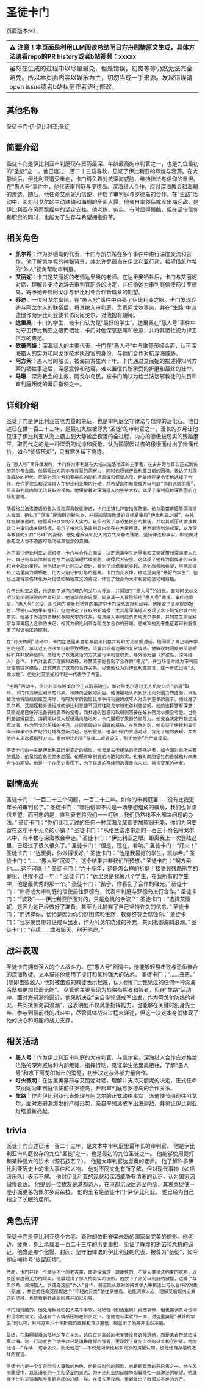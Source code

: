 # 圣徒卡门
页面版本:v3
 

| :warning: 注意！本页面是利用LLM阅读总结明日方舟剧情原文生成，具体方法请看repo的PR history或者b站视频：xxxxx           |
|:----------------------------|
| 虽然在生成的过程中以尽量避免，但是错误，幻觉等等仍然无法完全避免。所以本页面内容以娱乐为主，切勿当成一手来源。发现错误请open issue或者b站私信作者进行修改。|



## 其他名称
圣徒卡门·伊·伊比利亚;圣徒
## 简要介绍
圣徒卡门是伊比利亚审判庭现存资历最深、年龄最高的审判官之一，也是九位最初的“圣徒”之一。他已度过一百二十三载春秋，见证了伊比利亚的辉煌与衰落。在大静谧后，伊比利亚遭受重创，卡门肩负着对抗深海威胁、维持律法与信仰的重担。在“愚人号”事件中，他代表审判庭与罗德岛、深海猎人合作，应对深海教会和海嗣的渗透。随后，他任命艾丽妮为信使，开启了审判庭与罗德岛的合作。在“生路”活动中，面对阿戈尔的主动联络和海嗣的全面入侵，他亲自率领惩戒军出海迎敌，是伊比利亚在风雨飘摇中的坚定支柱。他老练、务实、有时显得残酷，但在坚守信仰和职责的同时，也能为了生存与希望拥抱变革。
## 相关角色
-   **凯尔希**：作为罗德岛的代表，卡门与凯尔希在多个事件中进行深度交流和合作。他了解凯尔希的神秘背景，并允许罗德岛在伊比利亚行动，希望借凯尔希的“外人”视角帮助审判庭。
-   **艾丽妮**：卡门是艾丽妮的老师达里奥的老师。在达里奥牺牲后，卡门与艾丽妮对话，理解并支持她辞去审判官职务的决定，并任命她为审判庭信使前往罗德岛，寄予她开启阿戈尔与伊比利亚合作新篇章的期望。
-   **乔迪**：一位阿戈尔岛民，在“愚人号”事件中点亮了伊比利亚之眼。卡门发现乔迪与阿戈尔人的联系后，将其编入审判庭，负责阿戈尔事务，并在“生路”中派遣他作为伊比利亚使节访问阿戈尔，对他抱有期待。
-   **达里奥**：卡门的学生，被卡门认为是“最好的学生”。达里奥在“愚人号”事件中为守卫伊比利亚之眼而牺牲，卡门对他深感悲痛和敬意，并将其牺牲视为捍卫信念的典范。
-   **歌蕾蒂娅**：深海猎人的主要代表。卡门在“愚人号”中与歌蕾蒂娅会面，认可深海猎人的实力和阿戈尔技术执政官的身份，与她们合作对抗深海威胁。
-   **阿方索**：愚人号的船长，被海嗣寄生六十年。卡门通过艾丽妮的描述得知阿方索的牺牲事迹后，深感震惊和动容，难以置信其所承受的折磨和最终的壮举。
-   **马琳**：深海教会的主教，阿戈尔岛民，被卡门确认为格兰法洛邪教徒的头目和审判庭叛徒的幕后指使之一。
## 详细介绍
圣徒卡门是伊比利亚古老力量的象征，也是审判庭坚守律法与信仰的活化石。他自述已在世一百二十三年，是最初九位被尊为“圣徒”的审判官之一。漫长的岁月让他见证了伊比利亚从海上霸主到大静谧后衰落的全过程，内心的骄傲被现实的残酷磨平，取而代之的是一种深沉的忧虑和疲惫，认为国家因过去的傲慢而付出了惨痛代价，如今“徒留灰烬”，只有寒冬留下痕迹。

    在“愚人号”事件爆发时，卡门作为审判庭在大格兰法洛地区的主事者，在古井旁与首次正式到访的凯尔希会面。他展现出对凯尔希背景的洞察力，同时也坦诚伊比利亚目前的困境，表达了对深海威胁的担忧。尽管对凯尔希和罗德岛的动机持审慎和保留态度，他最终还是务实地选择了合作，允许罗德岛和深海猎人在伊比利亚境内行动，并希望凯尔希能成为审判庭“向前远眺的眼”，带来审判庭内部无法获取的视角。他保留着对深海猎人的生杀大权，体现了审判庭根深蒂固的立场和警惕。

    随着格兰法洛遭遇恐鱼入侵和深海教徒渗透，卡门坐镇礼拜堂指挥防御。他与歌蕾蒂娅等深海猎人会面，确认了“溟痕”是海嗣的新形态，并得知深海教徒的目标是重启“伊比利亚之眼”。在礼拜堂被渗透时，他展现出强大的个人实力，轻松击败了与恐鱼嵌合的教徒，并以其威压从被捕教徒口中审讯出关键情报，揭示了格兰法洛审判庭内部存在大量叛徒，甚至牵连到惩戒军，以及深海教会的头目“马琳”的身份。他处理叛徒和犯人的方式冷静而残酷，坚持律法和事实，即使面对垂死之人也不透露可能动摇其信念的真相。

    为了前往伊比利亚之眼灯塔，卡门与合作方商议，决定派遣学生达里奥和艾丽妮带领深海猎人先行，自己则与凯尔希留在格兰法洛清理后续威胁，确保后方安全。这体现了他作为指挥者的审慎和对全局的掌控。当他抵达伊比利亚之眼时，看到了灯塔重新亮起，感到欣慰和希望，但随即得知了达里奥力竭牺牲、化为火焰守护灯塔的噩耗。卡门为此哀悼，称达里奥是“最好的学生”，但也迅速将悲伤转化为对信念和牺牲意义的肯定，体现了他身为大审判官的坚韧和残酷。

    在伊比利亚之眼，他遇到了点亮灯塔的阿戈尔人乔迪，并得知了“愚人号”的消息。面对阿戈尔文明可能加速溃败的严峻形势，他被凯尔希说服，同意其一人冒险前往“愚人号”救援。事件结束后，“愚人号”沉没，船长阿方索壮烈牺牲的事迹令卡门深感震撼和动容。他接收了艾丽妮的报告，尽管行动结果有挫折，但也肯定了获取的新情报，尤其是深海猎人发现了水下阿戈尔城市的事实。他基于乔迪的贡献和与阿戈尔的联系，将其编入审判庭负责阿戈尔事务，并同意艾丽妮辞职与深海猎人合作的决定，视其为伊比利亚与阿戈尔合作的开端。惩戒军的到来象征着审判庭恢复了对该地区的控制。

    在“灯火微明”活动中，卡门在达里奥墓前与前来扫墓并辞职的艾丽妮对话。他回顾了自己培养学生的经历，承认过去的决策可能导致牺牲，流露出长者迟暮的复杂情感。他敏锐地洞察到艾丽妮辞职并非放弃信仰，而是为了以更灵活的方式履行审判官职责、与外部力量（罗德岛、深海猎人）合作。卡门对此表示理解和支持，称赞艾丽妮看到了合作的“曙光”，并当场任命她为审判庭信使前往罗德岛，正式开启了双方的合作关系。尽管他认为对伊比利亚而言，这一步迈出得“太晚太晚”，但他对艾丽妮和年轻一代寄予了希望。

    “生路”活动中，伊比利亚与阿戈尔的正式联系建立。面对阿戈尔通过无人机发出的“航道”联络，卡门作为伊比利亚的代表，冷静而坚毅地回应。他清醒地认识到伊比利亚国力的虚弱，只能被动地将防线前推至海岸，将阿戈尔的傲慢比作手持利器的成年人对赤手空拳的孩子。他批准了凯尔希、艾丽妮和乔迪组成的伊比利亚使节团前往阿戈尔城市弥利亚留姆。他的选择富有深意：艾丽妮是已做好准备拥抱变革的使者，而乔迪的困惑和软弱则需要在故乡阿戈尔接受考验。当弥利亚留姆巨变、海嗣潮以惊人规模涌向陆地时，卡门展现了果断的领导力。他亲自决定带领惩戒军出海，作为阿戈尔防线的补充，共同抵御迫在眉睫的威胁。在危急时刻，他见证了伊比利亚沿海沉寂半个多世纪的灯塔群重新亮起，感到震撼。他与归来的乔迪对话，肯定了他的表现，并为他的未来选择指引方向，重申伊比利亚“存续……或者毁灭，别无他途”的严峻现实。

    圣徒卡门的一生是伊比利亚历史变迁的缩影。他曾是古老律法的坚定守护者，如今面对前所未有的威胁，他虽然疲惫但并未屈服。他既有审判官的冷酷和务实，也有对同胞牺牲的哀悼和对未来合作的期望。他是一个在历史重压下，为了民族的存续而选择走向未知、拥抱变革的老者。
## 剧情高光
圣徒卡门：“一百二十三个问题，一百二十三年。如今的审判庭里......没有比我更年长的审判官了。”
    圣徒卡门：“哪怕信仰不过是一场思想组成的骗局，我们也曾坚信希望。而可悲的是，直到衰老将我们一一打败，我们仍然找不出解决问题的办法。”
    圣徒卡门：“你们比我见过的任何一种深海余孽都更加软弱无能，你们为何要留在这座平平无奇的小镇？”
    圣徒卡门：“从格兰法洛带走的一百三十余名阿戈尔人中，有半数与深海教会牵连。”
    圣徒卡门：“伊比利亚之眼。距离我上一次登陆这里，已经过了很久很久了。”
    圣徒卡门：“但是，现在，看呐。”
    圣徒卡门：“灯火！”
    圣徒卡门：“达里奥，你做得很好。”
    圣徒卡门：“他是我最好的学生，凯尔希。”
    圣徒卡门：“......“愚人号”沉没了。这个结果并非我们所预想。”
    圣徒卡门：“啊方索他......这不可能！”
    圣徒卡门：“六十多年，这是怎么样的折磨！接受最残酷刑罚的罪犯，也撑不过一年！”
    圣徒卡门：“达里奥是我第八个学生，在我所有的学生中，他是最优秀的那一个。”
    圣徒卡门：“孩子，你看到了合作的曙光。”
    圣徒卡门：“你将成为审判庭的信使前往罗德岛，代表审判庭与罗德岛进行合作。”
    圣徒卡门：““波及”——伊比利亚所面对的，只是危机的余波？”
    圣徒卡门：“选择艾丽妮，是因为她已经做好了准备，甚至为此抛弃了自己坚持许久的信念。”
    圣徒卡门：“而选择你，恰恰是因为你仍然困惑和怅然，软弱终究会腐蚀你。”
    圣徒卡门：“我将亲自带领惩戒军出发，作为阿戈尔防线的补充，共同抵御海嗣浪潮。”
    圣徒卡门：“存续......或者毁灭，别无他途。”
## 战斗表现
圣徒卡门拥有强大的个人战斗力。在“愚人号”剧情中，他能够轻易击败与恐鱼嵌合的深海教徒。文本描述他使用了提灯和某种强大的法术。
    圣徒卡门：“......丑恶。” (随即击败敌人)
    他对被击败的教徒表示轻蔑，认为他们“比我见过的任何一种深海余孽都更加软弱无能”。
    尽管他主要表现为战略指挥者和智者，但在“生路”活动中，面对海嗣潮的逼近，他果断决定“亲自带领惩戒军出发，作为阿戈尔防线的补充，共同抵御海嗣浪潮”，这表明他不仅具备指挥能力，也能够在关键时刻身先士卒，参与到最前线的战斗中，尽管具体战斗过程未详述，但这一决定本身就体现了他的决心和可能的战力支撑。
## 相关活动
-   **愚人号**：作为伊比利亚审判庭的大审判官，与凯尔希、深海猎人合作应对格兰法洛的深海威胁和内部叛徒，指挥行动，见证学生达里奥牺牲，了解“愚人号”和水下阿戈尔城市的消息，初步决定与外部力量合作。
-   **灯火微明**：在达里奥墓前与艾丽妮对话，理解并支持艾丽妮的决定，正式任命艾丽妮为审判庭信使前往罗德岛，开启审判庭与罗德岛的合作关系。
-   **生路**：作为伊比利亚代表处理与阿戈尔的正式联络事宜，派遣使节团前往阿戈尔，面对海嗣潮爆发的严峻形势，亲自率领惩戒军出海迎敌，并见证伊比利亚灯塔重新亮起。
## trivia
圣徒卡门自述已活一百二十三年，是文本中审判庭里最年长的审判官。
    他是伊比利亚审判庭仅存的九位“圣徒”之一，也是最初的九位圣徒之一。
    他能够使用提灯和某种强大的法术（源石技艺？）。
    他是大审判官达里奥的老师。
    他了解许多伊比利亚历史上的重大事件和人物。
    他对不同文化有所了解，但对现代事物（如摇滚乐队）表示不解。
    他对伊比利亚的现状和深海威胁有清晰的认识，认为国家因傲慢衰落。
    他提到一位故友是港都诗人，在港都沉没后逃至内陆，其哀哭促使一座小城更名为佩尔多尼朵拉。
    他的全名是圣徒卡门·伊·伊比利亚。
    他已经为自己指定了长眠的居所。
## 角色点评
圣徒卡门是伊比利亚这个古老、衰败却依旧脊梁未断的国家最完美的缩影。他老迈、疲惫，身上承载着一百二十三年的历史重担，见证了辉煌的逝去和危机的逼近。他曾是那个傲慢、封闭、坚守旧律法的伊比利亚的代表，被尊为“圣徒”，如今却自嘲称号“徒留灰烬”。

    然而，卡门并非一个顽固不化的老古董。面对深海这一颠覆性的、不受人类律法约束的威胁，以及国家虚弱无力的现实，他展现出了惊人的务实和决断。他放下了部分审判庭的傲慢，选择了与凯尔希、深海猎人、罗德岛这些“外人”合作，甚至能从敌对的阿戈尔人中挑选出可以合作的对象（乔迪），并正式任命艾丽妮这个“年轻的异类”前往罗德岛。他能洞察人心，理解艾丽妮内心真正的坚持，也能看到乔迪的困惑并加以引导。

    卡门是残酷的。他处理叛徒和犯人毫不手软，对牺牲（如达里奥）虽然哀悼，但更强调其对信仰和信念的意义，迅速将个人情感压制在职责之下。但他也有柔软的一面，对达里奥是“最好的学生”的认可，对阿方索六十年折磨的震撼和难以置信，都显示了他并非全然冷酷。

    最终，在海嗣潮涌向陆地的存亡关头，这位百岁高龄的老圣徒没有选择退缩，而是亲自带领惩戒军出海。这一行动宣告了他并非只是运筹帷幄的智者，更是敢于身先士卒的战士和守护者。他的话语——“存续……或者毁灭，别无他途”——不仅是对伊比利亚现状的清醒认知，也是他自身最终选择的宣言。

    圣徒卡门是一个复杂而令人尊敬的角色。他是旧时代的残影，也是新篇章的开启者之一。他在风雨飘摇中，以其漫长的一生和坚定的意志，为伊比利亚的延续争取着哪怕一丝渺茫的希望。他就像伊比利亚沿海那些重新亮起的灯塔一样，在漫长黑夜后，重新发出了微弱却不屈的光芒。